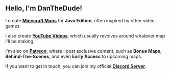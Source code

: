 ## Hello, I'm **DanTheDude**!

I create **[Minecraft Maps](https://www.planetminecraft.com/member/danthedude/)** for **Java Edition**, often inspired by other video games.

I also create **[YouTube Videos](https://www.youtube.com/channel/UCiMWeGliSAsDVsd6yYnxDkA)**, which usually revolves around whatever map I'll be making.

I'm also on **[Patreon](https://patreon.com/DanTheDude?utm_medium=clipboard_copy&utm_source=copyLink&utm_campaign=creatorshare_creator&utm_content=join_link)**, where I post exclusive content, such as **Bonus Maps**, **Behind-The-Scenes**, and even **Early Access** to upcoming maps.

If you want to get in touch, you can join my official **[Discord Server](https://discord.gg/NzH2R6d2c9)**.

